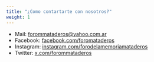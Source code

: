 ```yaml
---
title: "¿Como contartarte con nosotros?"
weight: 1
---
```


- Mail: forommataderos@yahoo.com.ar
- Facebook: [facebook.com/foromataderos](https://www.facebook.com/foromataderos/wall/)
- Instagram: [instagram.com/forodelamemoriamataderos](https://www.instagram.com/forodelamemoriamataderos/)
- Twitter:  [x.com/forommataderos](https://x.com/forommataderos)